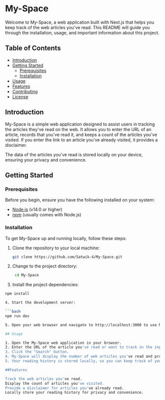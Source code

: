 # My-Space

Welcome to My-Space, a web application built with Next.js that helps you keep track of the web articles you've read. This README will guide you through the installation, usage, and important information about this project.

## Table of Contents
- [Introduction](#introduction)
- [Getting Started](#getting-started)
  - [Prerequisites](#prerequisites)
  - [Installation](#installation)
- [Usage](#usage)
- [Features](#features)
- [Contributing](#contributing)
- [License](#license)

## Introduction

My-Space is a simple web application designed to assist users in tracking the articles they've read on the web. It allows you to enter the URL of an article, records that you've read it, and keeps a count of the articles you've visited. If you enter the link to an article you've already visited, it provides a disclaimer.

The data of the articles you've read is stored locally on your device, ensuring your privacy and convenience.

## Getting Started

### Prerequisites

Before you begin, ensure you have the following installed on your system:

- [Node.js](https://nodejs.org/) (v14.0 or higher)
- [npm](https://www.npmjs.com/) (usually comes with Node.js)

### Installation

To get My-Space up and running locally, follow these steps:

1. Clone the repository to your local machine:

   ```bash
   git clone https://github.com/Satwik-4/My-Space.git

2. Change to the project directory:

   ```bash
    cd My-Space

3. Install the project dependencies:

  ```bash
  npm install

4. Start the development server:

  ```bash
  npm run dev

5. Open your web browser and navigate to http://localhost:3000 to use My-Space.

## Usage

1. Open the My-Space web application in your browser.
2. Enter the URL of the article you've read or want to track in the input field.
3. Click the "Search" button.
4. My-Space will display the number of web articles you've read and provide a disclaimer if you've already visited the entered link.
5. Your reading history is stored locally, so you can keep track of your articles over time.

##Features

Track the web articles you've read.
Display the count of articles you've visited.
Provide a disclaimer for articles you've already read.
Locally store your reading history for privacy and convenience.


